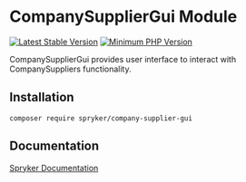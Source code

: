 # CompanySupplierGui Module
[![Latest Stable Version](https://poser.pugx.org/spryker/company-supplier-gui/v/stable.svg)](https://packagist.org/packages/spryker/company-supplier-gui)
[![Minimum PHP Version](https://img.shields.io/badge/php-%3E%3D%207.4-8892BF.svg)](https://php.net/)

CompanySupplierGui provides user interface to interact with CompanySuppliers functionality.

## Installation

```
composer require spryker/company-supplier-gui
```

## Documentation

[Spryker Documentation](https://academy.spryker.com/developing_with_spryker/module_guide/modules.html)
